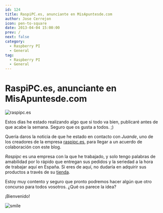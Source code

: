 ```yaml
---
id: 124
title: RaspiPC.es, anunciante en MisApuntesde.com
author: Jose Cerrejon
icon: pen-to-square
date: 2013-04-04 15:00:00
prev: /
next: false
category:
  - Raspberry PI
  - General
tag:
  - Raspberry PI
  - General
---
```


# RaspiPC.es, anunciante en MisApuntesde.com

![raspipc.es](/images/raspipces.jpg)

Estos días he estado realizando algo que si todo va bien, publicaré antes de que acabe la semana. Seguro que os gusta a todos. ;)

Quería daros la noticia de que he estado en contacto con *Juande*, uno de los creadores de la empresa [raspipc.es](//raspipc.es), para llegar a un acuerdo de colaboración con este blog. 

*Raspipc* es una empresa con la que he trabajado, y solo tengo palabras de amabilidad por lo rápido que entregan sus pedidos y la seriedad a la hora de trabajar aquí en España. Si eres de aquí, no dudaría en adquirir sus productos a través de su [tienda](//raspipc.es/tienda.php). 

Estoy muy contento y seguro que pronto podremos hacer algún que otro concurso para todos vosotros. ¿Qué os parece la idea?

¡Bienvenido!

![smile](/css/sm/smiling.png)